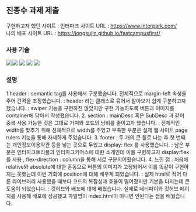 ## 진종수 과제 제출 

구현하고자 했던 사이트 : 인터파크
사이트 URL : https://www.interpark.com/ <br>
나의 배포 사이트 URL : https://jongsujin.github.io/fastcampusfirst/

### 사용 기술

<img src="https://img.shields.io/badge/html5-E34F26?style=for-the-badge&logo=html5&logoColor=white"><img src="https://img.shields.io/badge/css-1572B6?style=for-the-badge&logo=css3&logoColor=white">
<img src="https://img.shields.io/badge/github-181717?style=for-the-badge&logo=github&logoColor=white">
<img src="https://img.shields.io/badge/git-F05032?style=for-the-badge&logo=git&logoColor=white">
<img src="https://img.shields.io/badge/fontawesome-339AF0?style=for-the-badge&logo=fontawesome&logoColor=white">

### 설명 
1.header
 : semantic tag를 사용해서 구분했습니다. 전체적으로 margin-left 속성을 주어 간격을 조정했습니다. 
 : header 라는 클래스로 묶어서 알아보기 쉽게 구분하고자 했습니다.
 : swiper 기능을 구현하진 않았지만 구현 가능하도록 버튼과 이미지를 container에 담아서 작성했습니다. 
2. section 
 : mainDesc 혹은 SubDesc 과 같이 중복 사용 가능한 것은 그대로 가져와 코드의 낭비를 줄이고자 했습니다.
 : 전체적인 width를 맞추기 위해 전체적으로 width를 주었고 부족한 부분은 실제 웹 사이트 page rulers 기능을 통해 자세하게 주었습니다. 
3. footer 
 : 두 개의 큰 틀로 나눈 후 첫 번째는 개인정보이용약관 등을 넣는 곳으로 두었고 display: flex 를 사용했습니다.
 : 남은 부분은 인터파크트리플과 인터파크커머스에 대한 소개인데 이를 구현하고자 display:flex 를 사용 , flex-direction : column을 통해 서로 구분지어줬습니다. 
4. 느낀 점 : 처음에 relative와 absolute에 대한 혼동으로 버튼의 이미지가 고정되어서 이를 똑같이 구현하지는 못했는데 이번 기회에 position에 대해 배우게 되었습니다.
           : 실제 html로 적어 다른 라이브러리 사용했을 때보다 코드의 복잡성과 효율이 떨어졌지만 기본을 다지는데 큰 도움이 되었습니다.
           : 깃허브와 배포에 대해 배웠습니다. 실제로 네티파이와 깃허브 페이지를 사용해 배포에 성공했고 파일명이 index.html이 아니면 안된다는 점을 배웠습니다.




